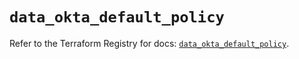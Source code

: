 # `data_okta_default_policy`

Refer to the Terraform Registry for docs: [`data_okta_default_policy`](https://registry.terraform.io/providers/okta/okta/4.19.0/docs/data-sources/default_policy).
